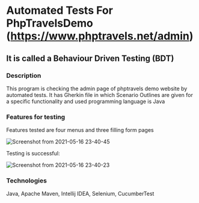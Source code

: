 # Automated Tests For PhpTravelsDemo (https://www.phptravels.net/admin)
## It is called a Behaviour Driven Testing (BDT)
### Description
This program is checking the admin page of phptravels demo website by automated tests. It has Gherkin file in which Scenario Outlines are given for a specific functionality and used programming language is Java

### Features for testing
Features tested are four menus and three filling form pages

![Screenshot from 2021-05-16 23-40-45](https://user-images.githubusercontent.com/31879611/118413587-64607e00-b6a0-11eb-84c7-a5c9c1f0ba90.png)

Testing is successful:

![Screenshot from 2021-05-16 23-40-23](https://user-images.githubusercontent.com/31879611/118413609-78a47b00-b6a0-11eb-8ed6-56602d6482d9.png)

### Technologies
Java, Apache Maven, Intellij IDEA, Selenium, CucumberTest
